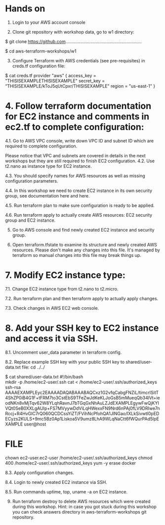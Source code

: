 # Hands on
1. Login to your AWS account console

2. Clone git repository with workshop data, go to w1 directory:

$ git clone https://github.com.............................................................

$ cd aws-terraform-workshops/w1

3. Configure Terraform with AWS credentials (see pre-requisites) in creds.tf configuration file:

$ cat creds.tf
provider "aws" {
  access_key = "THISISEXAMPLETHISISEXAMPLE"
  secret_key = “THISISEXAMPLE/kToJ5qUtCpxr/THISISEXAMPLE"
  region = "us-east-1"
}

# 4. Follow terraform documentation for EC2 instance and comments in ec2.tf to complete configuration:

   4.1. Go to AWS VPC console, write down VPC ID and subnet ID which are required to complete configuration.
   
Please notice that VPC and subnets are covered in details in the next workshops but they are still required to finish EC2 configuration.
   4.2. Use t2.nano as instance type for EC2 instance.
  
  4.3. You should specify names for AWS resources as well as missing configuration parameters.
   
   4.4. In this workshop we need to create EC2 instance in its own security group, see documentation here and here.
   
   4.5. Run terraform plan to make sure configuration is ready to be applied.
   
   4.6. Run terraform apply to actually create AWS resources: EC2 security group and EC2 instance.

5. Go to AWS console and find newly created EC2 instance and security group.

6. Open terraform.tfstate to examine its structure and newly created AWS resources. Please don't make any changes into this file. It's 
managed by terraform so manual changes into this file may break things up.

# 7. Modify EC2 instance type:
  
  7.1. Change EC2 instance type from t2.nano to t2.micro.
  
  7.2. Run terraform plan and then terraform apply to actually apply changes.
   
   7.3. Check changes in AWS EC2 web console.

# 8. Add your SSH key to EC2 instance and access it via SSH.
   
   8.1. Uncomment user_data parameter in terraform config.
  
  8.2. Replace example SSH key with your public SSH key to shared/user-data.txt file:
cd ../../

$ cat shared/user-data.txt
#!/bin/bash  
mkdir -p /home/ec2-user/.ssh
cat <<FILE > /home/ec2-user/.ssh/authorized_keys
ssh-rsa AAAAEXAMPLEyc2EAAAADAQABAAABAQCxz1G2vfqCabgFNZiL/timcrISitT4ShZP0iB4G1F+tFRM7to3CstEbS9TFeZwJdKeKLJoGsB5mMueqQb34lVt+ieodNKn8vMjTqv62W8YLqhRavnJ7bTGqGxNhAuLZJdEXAMPLEgywFwQjKYIVQt0SeB0XXLgAUIp+FS7MVyywDdViLqHWexxFN9Nrd6nPAj0fLV9DRIwe7nRccj+R4HvGIC7rQ060QCDCssYiZT/FVihNcPfohQA1JlNGao/lXLkSivwtl0pEDECyzs2KULS+9mc5Bz0Ap1Liskoa5V9umz8LhA9WLqNaCtt6fWQurPAd5lpEXAMPLE user@host

# FILE
chown ec2-user.ec2-user /home/ec2-user/.ssh/authorized_keys
chmod 400 /home/ec2-user/.ssh/authorized_keys
yum -y erase docker
  
  8.3. Apply configuration changes.
  
  8.4. Login to newly created EC2 instance via SSH.
  
  8.5. Run commands uptime, top, uname -a on EC2 instance.

9. Run terraform destroy to delete AWS resources which were created during this workshop.
Hint: in case you got stuck during this workshop you can check answers directory in aws-terraform-workshops git repository.
